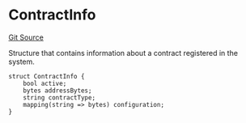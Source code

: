 # ContractInfo
[Git Source](https://github.com/zeta-chain/protocol-contracts/blob/main/v2/contracts/helpers/interfaces/IBaseRegistry.sol)

Structure that contains information about a contract registered in the system.


```solidity
struct ContractInfo {
    bool active;
    bytes addressBytes;
    string contractType;
    mapping(string => bytes) configuration;
}
```

